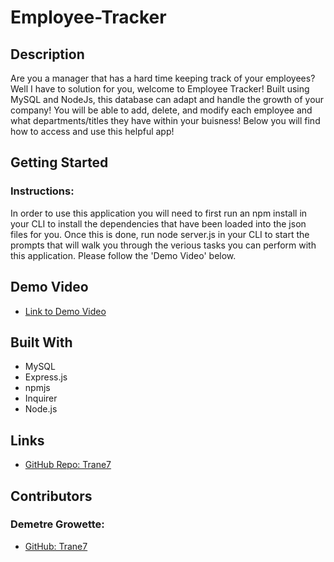 # Employee-Tracker

## Description

Are you a manager that has a hard time keeping track of your employees? Well I have to solution for you, welcome to Employee Tracker! Built using MySQL and NodeJs, this database can adapt and handle the growth of your company! You will be able to add, delete, and modify each employee and what departments/titles they have within your buisness! Below you will find how to access and use this helpful app!


## Getting Started

### Instructions:
In order to use this application you will need to first run an npm install in your CLI to install the dependencies that have been loaded into the json files for you. Once this is done, run node server.js in your CLI to start the prompts that will walk you through the verious tasks you can perform with this application. Please follow the 'Demo Video' below.

## Demo Video 

- [Link to Demo Video](https://drive.google.com/file/d/1oqExUJdpGqbk9N1WY6fwyBWjE7sJIOpn/view) 

## Built With

- MySQL
- Express.js
- npmjs
- Inquirer
- Node.js

## Links
- [GitHub Repo: Trane7](https://github.com/Trane7/employee-tracker)


## Contributors

### Demetre Growette:
- [GitHub: Trane7](https://github.com/Trane7)

